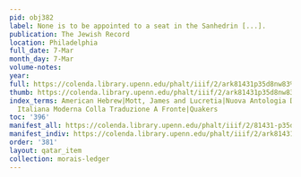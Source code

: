```yaml
---
pid: obj382
label: None is to be appointed to a seat in the Sanhedrin [...].
publication: The Jewish Record
location: Philadelphia
full_date: 7-Mar
month_day: 7-Mar
volume-notes:
year:
full: https://colenda.library.upenn.edu/phalt/iiif/2/ark81431p35d8nw83%2FSHA256E-s7185904--e782f701cc9b8d91e81f6c95f4ce1d3f54058259c6cf479f1bb8b6a2e17be088.jpeg/full/3500,/0/default.jpg
thumb: https://colenda.library.upenn.edu/phalt/iiif/2/ark81431p35d8nw83%2FSHA256E-s7185904--e782f701cc9b8d91e81f6c95f4ce1d3f54058259c6cf479f1bb8b6a2e17be088.jpeg/full/!200,200/0/default.jpg
index_terms: American Hebrew|Mott, James and Lucretia|Nuova Antologia Della Prosa
  Italiana Moderna Colla Traduzione A Fronte|Quakers
toc: '396'
manifest_all: https://colenda.library.upenn.edu/phalt/iiif/2/81431-p35d8nw83/manifest
manifest_indiv: https://colenda.library.upenn.edu/phalt/iiif/2/ark81431p35d8nw83%2FSHA256E-s7185904--e782f701cc9b8d91e81f6c95f4ce1d3f54058259c6cf479f1bb8b6a2e17be088.jpeg
order: '381'
layout: qatar_item
collection: morais-ledger
---
```

